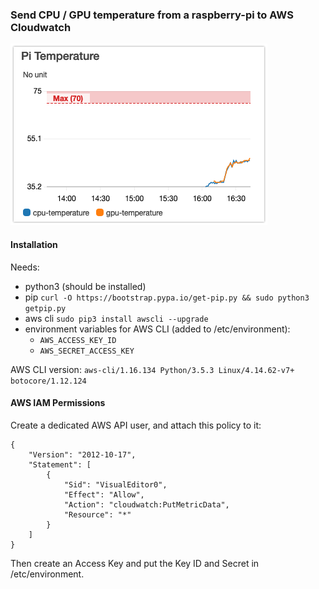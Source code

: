 ### Send CPU / GPU temperature from a raspberry-pi to AWS Cloudwatch

![](temperature-graph.png)

#### Installation

Needs:

- python3 (should be installed)
- pip `curl -O https://bootstrap.pypa.io/get-pip.py && sudo python3 getpip.py`
- aws cli `sudo pip3 install awscli --upgrade`
- environment variables for AWS CLI (added to /etc/environment):
  - `AWS_ACCESS_KEY_ID`
  - `AWS_SECRET_ACCESS_KEY`

AWS CLI version: `aws-cli/1.16.134 Python/3.5.3 Linux/4.14.62-v7+ botocore/1.12.124`

#### AWS IAM Permissions

Create a dedicated AWS API user, and attach this policy to it:

    {
        "Version": "2012-10-17",
        "Statement": [
            {
                "Sid": "VisualEditor0",
                "Effect": "Allow",
                "Action": "cloudwatch:PutMetricData",
                "Resource": "*"
            }
        ]
    }

Then create an Access Key and put the Key ID and Secret in /etc/environment.
